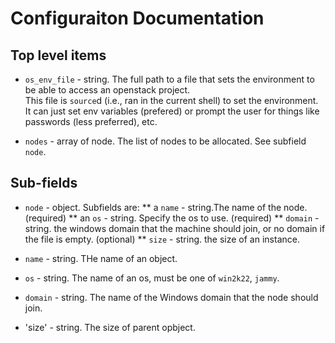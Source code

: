 

# Configuraiton Documentation

## Top level items

 * `os_env_file` - string.  The full path to a file that sets the environment to be able to access an openstack project.  
This file is `source`d (i.e., ran in the current shell) to set the environment.  It can just set env variables (prefered)
or prompt the user for things like passwords (less preferred), etc.


* `nodes` - array of node.  The list of nodes to be allocated.  See subfield `node`.


##  Sub-fields

* `node` - object.  Subfields are:
**  a `name` - string.The name of the node. (required)
** an `os` - string. Specify the os to use. (required)
** `domain` - string. the windows domain that the machine should join, or no domain if the file is empty. (optional)
** `size` - string. the size of an instance.

* `name` - string.  THe name of an object.

* `os` - string. The name of an os, must be one of `win2k22`, `jammy`.

* `domain` - string. The name of the Windows domain that the node should join.

* 'size' - string. The size of parent opbject.



